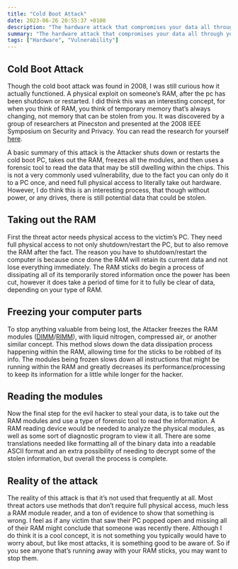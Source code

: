 ```yaml
---
title: "Cold Boot Attack"
date: 2023-06-26 20:55:37 +0100
description: "The hardware attack that compromises your data all through your RAM"
summary: "The hardware attack that compromises your data all through your RAM"
tags: ["Hardware", "Vulnerability"]
---
```


## Cold Boot Attack
Though the cold boot attack was found in 2008, I was still curious how it actually functioned. A physical exploit on someone’s RAM, after the pc has been shutdown or restarted. I did think this was an interesting concept, for when you think of RAM, you think of temporary memory that’s always changing, not memory that can be stolen from you. It was discovered by a group of researchers at Pinecston and presented at the 2008 IEEE Symposium on Security and Privacy. You can read the research for yourself [here](https://www.usenix.org/legacy/event/sec08/tech/full_papers/halderman/halderman.pdf).

A basic summary of this attack is the Attacker shuts down or restarts the cold boot PC, takes out the RAM, freezes all the modules, and then uses a forensic tool to read the data that may be still dwelling within the chips. This is not a very commonly used vulnerability, due to the fact you can only do it to a PC once, and need full physical access to literally take out hardware. However, I do think this is an interesting process, that though without power, or any drives, there is still potential data that could be stolen.

## Taking out the RAM
First the threat actor needs physical access to the victim’s PC. They need full physical access to not only shutdown/restart the PC, but to also remove the RAM after the fact. The reason you have to shutdown/restart the computer is because once done the RAM will retain its current data and not lose everything immediately. The RAM sticks do begin a process of dissipating all of its temporarily stored information once the power has been cut, however it does take a period of time for it to fully be clear of data, depending on your type of RAM.

## Freezing your computer parts
To stop anything valuable from being lost, the Attacker freezes the RAM modules ([DIMM](https://en.wikipedia.org/wiki/DIMM)/[RIMM](https://www.computerhope.com/jargon/r/rimm.htm)), with liquid nitrogen, compressed air, or another similar concept. This method slows down the data dissipation process happening within the RAM, allowing time for the sticks to be robbed of its info. The modules being frozen slows down all instructions that might be running within the RAM and greatly decreases its performance/processing to keep its information for a little while longer for the hacker.

## Reading the modules

Now the final step for the evil hacker to steal your data, is to take out the RAM modules and use a type of forensic tool to read the information. A RAM reading device would be needed to analyze the physical modules, as well as some sort of diagnostic program to view it all. There are some translations needed like formatting all of the binary data into a readable ASCII format and an extra possibility of needing to decrypt some of the stolen information, but overall the process is complete.

## Reality of the attack

The reality of this attack is that it’s not used that frequently at all. Most threat actors use methods that don’t require full physical access, much less a RAM module reader, and a ton of evidence to show that something is wrong. I feel as if any victim that saw their PC popped open and missing all of their RAM might conclude that someone was recently there. Although I do think it is a cool concept, it is not something you typically would have to worry about, but like most attacks, it is something good to be aware of. So if you see anyone that’s running away with your RAM sticks, you may want to stop them.


